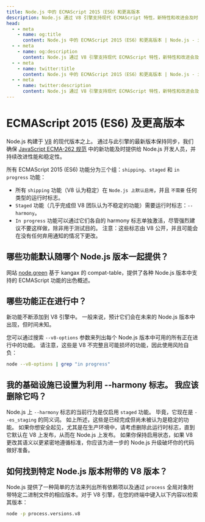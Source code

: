 ```yaml
---
title: Node.js 中的 ECMAScript 2015（ES6）和更高版本
description: Node.js 通过 V8 引擎支持现代 ECMAScript 特性，新特性和改进会及时引入。
head:
  - - meta
    - name: og:title
      content: Node.js 中的 ECMAScript 2015（ES6）和更高版本 | Node.js - iDoc.dev
  - - meta
    - name: og:description
      content: Node.js 通过 V8 引擎支持现代 ECMAScript 特性，新特性和改进会及时引入。
  - - meta
    - name: twitter:title
      content: Node.js 中的 ECMAScript 2015（ES6）和更高版本 | Node.js - iDoc.dev
  - - meta
    - name: twitter:description
      content: Node.js 通过 V8 引擎支持现代 ECMAScript 特性，新特性和改进会及时引入。
---
```



# ECMAScript 2015 (ES6) 及更高版本

Node.js 构建于 [V8](https://v8.dev/) 的现代版本之上。 通过与此引擎的最新版本保持同步，我们确保 [JavaScript ECMA-262 规范](https://tc39.es/ecma262/) 中的新功能及时提供给 Node.js 开发人员，并持续改进性能和稳定性。

所有 ECMAScript 2015 (ES6) 功能分为三个组：`shipping`、`staged` 和 `in progress` 功能：

+ 所有 `shipping` 功能（V8 认为稳定）在 `Node.js 上默认启用`，并且 `不需要` 任何类型的运行时标志。
+ `Staged` 功能（几乎完成但 V8 团队认为不稳定的功能）需要运行时标志：`--harmony`。
+ `In progress` 功能可以通过它们各自的 harmony 标志单独激活，尽管强烈建议不要这样做，除非用于测试目的。 注意：这些标志由 V8 公开，并且可能会在没有任何弃用通知的情况下更改。

## 哪些功能默认随哪个 Node.js 版本一起提供？

网站 [node.green](https://node.green) 基于 kangax 的 compat-table，提供了各种 Node.js 版本中支持的 ECMAScript 功能的出色概述。

## 哪些功能正在进行中？

新功能不断添加到 V8 引擎中。 一般来说，预计它们会在未来的 Node.js 版本中出现，但时间未知。

您可以通过搜索 `--v8-options` 参数来列出每个 Node.js 版本中可用的所有正在进行中的功能。 请注意，这些是 V8 不完整且可能损坏的功能，因此使用风险自负：

```sh
node --v8-options | grep "in progress"
```

## 我的基础设施已设置为利用 --harmony 标志。 我应该删除它吗？

Node.js 上 `--harmony` 标志的当前行为是仅启用 `staged` 功能。 毕竟，它现在是 `--es_staging` 的同义词。 如上所述，这些是已经完成但尚未被认为是稳定的功能。 如果你想安全起见，尤其是在生产环境中，请考虑删除此运行时标志，直到它默认在 V8 上发布，从而在 Node.js 上发布。 如果你保持启用状态，如果 V8 更改其语义以更紧密地遵循标准，你应该为进一步的 Node.js 升级破坏你的代码做好准备。


## 如何找到特定 Node.js 版本附带的 V8 版本？

Node.js 提供了一种简单的方法来列出所有依赖项以及通过 `process` 全局对象附带特定二进制文件的相应版本。对于 V8 引擎，在您的终端中键入以下内容以检索其版本：

```sh
node -p process.versions.v8
```

